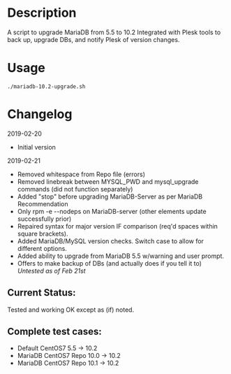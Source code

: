# Description
A script to upgrade MariaDB from 5.5 to 10.2
Integrated with Plesk tools to back up, upgrade DBs, and notify Plesk of version changes.

# Usage
`./mariadb-10.2-upgrade.sh`


# Changelog ##
 2019-02-20
 - Initial version

 2019-02-21
 - Removed whitespace from Repo file (errors)
 - Removed linebreak between MYSQL_PWD and mysql_upgrade commands (did not function separately)
 - Added "stop" before upgrading MariaDB-Server as per MariaDB Recommendation
 - Only rpm -e --nodeps on MariaDB-server (other elements update successfully prior)
 - Repaired syntax for major version IF comparison (req'd spaces within square brackets).
 - Added MariaDB/MySQL version checks. Switch case to allow for different options.
 - Added ability to upgrade from MariaDB 5.5 w/warning and user prompt.
 - Offers to make backup of DBs (and actually does if you tell it to) *Untested as of Feb 21st*

## Current Status:
Tested and working OK except as (if) noted.

## Complete test cases:
- Default CentOS7 5.5 -> 10.2
- MariaDB CentOS7 Repo 10.0 -> 10.2
- MariaDB CentOS7 Repo 10.1 -> 10.2
